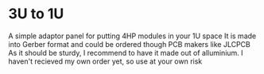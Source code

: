 # 3U to 1U
 A simple adaptor panel for putting 4HP modules in your 1U space
 It is made into Gerber format and could be ordered though PCB makers like JLCPCB
 As it should be sturdy, I recommend to have it made out of alluminium.
 I haven't recieved my own order yet, so use at your own risk
